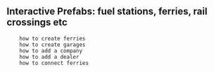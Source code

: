 ## Interactive Prefabs:  fuel stations, ferries, rail crossings etc

```
	how to create ferries
	how to create garages
	how to add a company
	how to add a dealer
	how to connect ferries
```
